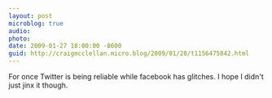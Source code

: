 ```yaml
---
layout: post
microblog: true
audio: 
photo: 
date: 2009-01-27 18:00:00 -0600
guid: http://craigmcclellan.micro.blog/2009/01/28/t1156475842.html
---
```

For once Twitter is being reliable while facebook has glitches. I hope I didn't just jinx it though.

